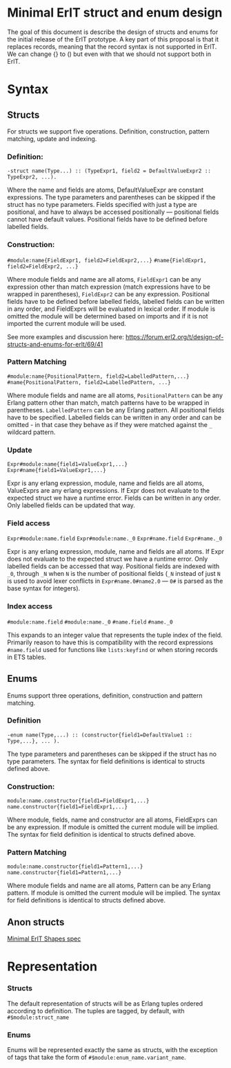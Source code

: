 # Minimal ErlT struct and enum design

The goal of this document is describe the design of structs and enums for the initial release of the ErlT prototype. A key part of this proposal is that it replaces records, meaning that the record syntax is not supported in ErlT. We can change {} to () but even with that we should not support both in ErlT.

# Syntax

## Structs

For structs we support five operations. Definition, construction, pattern matching, update and indexing.

### Definition:

`-struct name(Type...) :: (TypeExpr1, field2 = DefaultValueExpr2 :: TypeExpr2, ...). `

Where the name and fields are atoms,  DefaultValueExpr are constant expressions. The type parameters and parentheses can be skipped if the struct has no type parameters. Fields specified with just a type are positional, and have to always be accessed positionally — positional fields cannot have default values. Positional fields have to be defined before labelled fields.

### Construction:

`#module:name{FieldExpr1, field2=FieldExpr2,...}`
`#name{FieldExpr1, field2=FieldExpr2, ...}`

Where module fields and name are all atoms, `FieldExpr1` can be any expression other than match expression (match expressions have to be wrapped in parentheses), `FieldExpr2` can be any expression. Positional fields have to be defined before labelled fields, labelled fields can be written in any order, and FieldExprs will be evaluated in lexical order. If module is omitted the module will be determined based on imports and if it is not imported the current module will be used.

See more examples and discussion here: https://forum.erl2.org/t/design-of-structs-and-enums-for-erlt/69/41

### Pattern Matching

`#module:name{PositionalPattern, field2=LabelledPattern,...}`
`#name{PositionalPattern, field2=LabelledPattern, ...}`

Where module fields and name are all atoms, `PositionalPattern` can be any Erlang pattern other than match, match patterns have to be wrapped in parentheses. `LabelledPattern` can be any Erlang pattern. All positional fields have to be specified. Labelled fields can be written in any order and can be omitted - in that case they behave as if they were matched against the `_` wildcard pattern.

### Update

`Expr#module:name{field1=ValueExpr1,...}`
`Expr#name{field1=ValueExpr1,...}`


Expr is any erlang expression, module, name and fields are all atoms, ValueExprs are any erlang expressions. If Expr does not evaluate to the expected struct we have a runtime error. Fields can be written in any order. Only labelled fields can be updated that way.

### Field access

`Expr#module:name.field`
`Expr#module:name._0`
`Expr#name.field`
`Expr#name._0`

Expr is any erlang expression, module, name and fields are all atoms. If Expr does not evaluate to the expected struct we have a runtime error. Only labelled fields can be accessed that way.
Positional fields are indexed with `_0`, through `_N` when `N` is the number of positional fields (`_N` instead of just `N` is used to avoid lexer conflicts in `Expr#name.0#name2.0` — `0#` is parsed as the base syntax for integers).

### Index access

`#module:name.field`
`#module:name._0`
`#name.field`
`#name._0`

This expands to an integer value that represents the tuple index of the field.
Primarily reason to have this is compatibility with the record expressions `#name.field` used for functions like `lists:keyfind` or when storing records in ETS tables.

## Enums

Enums support three operations, definition, construction and pattern matching.

### Definition

`-enum name(Type,...) :: (constructor{field1=DefaultValue1 :: Type,...}, ... ).`

The type parameters and parentheses can be skipped if the struct has no type parameters. The syntax for field definitions is identical to structs defined above.

### Construction:

`module:name.constructor{field1=FieldExpr1,...}`
`name.constructor{field1=FieldExpr1,...}`

Where module, fields, name and constructor are all atoms, FieldExprs can be any expression. If module is omitted the current module will be implied. The syntax for field definition is identical to structs defined above.

### Pattern Matching

`module:name.constructor{field1=Pattern1,...}`
`name.constructor{field1=Pattern1,...}`

Where module fields and name are all atoms, Pattern can be any Erlang pattern. If module is omitted the current module will be implied. The syntax for field definitions is identical to structs defined above.

## Anon structs

[Minimal ErlT Shapes spec](./shapes.md)

# Representation

### Structs

The default representation of structs will be as Erlang tuples ordered according to definition. The tuples are tagged, by default, with `#$module:struct_name`

### Enums

Enums will be represented exactly the same as structs, with the exception of tags that take the form of `#$module:enum_name.variant_name`.


